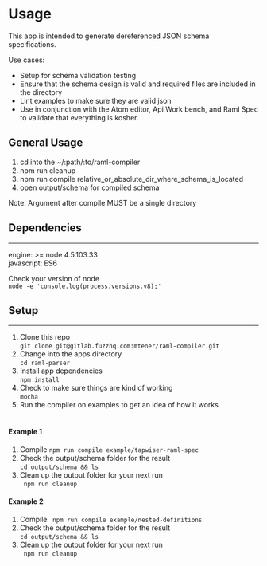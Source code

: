 # Usage
This app is intended to generate dereferenced JSON schema specifications.  

Use cases:  
- Setup for schema validation testing
- Ensure that the schema design is valid and required files are included in the directory  
- Lint examples to make sure they are valid json
- Use in conjunction with the Atom editor, Api Work bench, and Raml Spec to validate that everything is kosher.


## General Usage  

1. cd into the ~/:path/:to/raml-compiler    
2. npm run cleanup  
3. npm run compile relative_or_absolute_dir_where_schema_is_located  
4. open output/schema for compiled schema  

Note: Argument after compile MUST be a single directory

## Dependencies  
---
engine: >= node 4.5.103.33  
javascript: ES6

Check your version of node  
``` node -e 'console.log(process.versions.v8);' ```

## Setup  
----  
1. Clone this repo  
	```git clone git@gitlab.fuzzhq.com:mtener/raml-compiler.git```  
2. Change into the apps directory  
	``` cd raml-parser ```  
3. Install app dependencies  
	``` npm install ```  
4. Check to make sure things are kind of working  
	```mocha```  
5. Run the compiler on examples to get an idea of how it works  
``` ```

#### Example 1
1. Compile
	``` npm run compile example/tapwiser-raml-spec ```  
2. Check the output/schema folder for the result  
	``` cd output/schema && ls ```  
3. Clean up the output folder for your next run  
	``` npm run cleanup```
	

#### Example 2
1. Compile
	``` npm run compile example/nested-definitions```  
2. Check the output/schema folder for the result  
	``` cd output/schema && ls ```  
3. Clean up the output folder for your next run  
	``` npm run cleanup```
